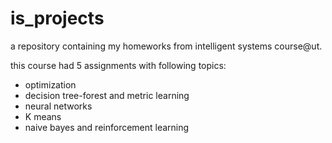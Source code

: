 # is_projects
a repository containing my homeworks from intelligent systems course@ut.

this course had 5 assignments with following topics:

- optimization
- decision tree-forest and metric learning
- neural networks
- K means
- naive bayes and reinforcement learning
